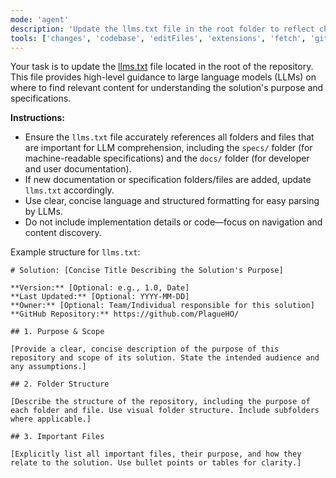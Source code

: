 ```yaml
---
mode: 'agent'
description: 'Update the llms.txt file in the root folder to reflect changes in documentation or specifications'
tools: ['changes', 'codebase', 'editFiles', 'extensions', 'fetch', 'githubRepo', 'openSimpleBrowser', 'problems', 'runTasks', 'search', 'searchResults', 'terminalLastCommand', 'terminalSelection', 'testFailure', 'usages', 'vscodeAPI']
---
```


Your task is to update the [llms.txt](/llms.txt) file located in the root of the repository. This file provides high-level guidance to large language models (LLMs) on where to find relevant content for understanding the solution's purpose and specifications.

**Instructions:**

- Ensure the `llms.txt` file accurately references all folders and files that are important for LLM comprehension, including the `specs/` folder (for machine-readable specifications) and the `docs/` folder (for developer and user documentation).
- If new documentation or specification folders/files are added, update `llms.txt` accordingly.
- Use clear, concise language and structured formatting for easy parsing by LLMs.
- Do not include implementation details or code—focus on navigation and content discovery.

Example structure for `llms.txt`:

```
# Solution: [Concise Title Describing the Solution's Purpose]

**Version:** [Optional: e.g., 1.0, Date]
**Last Updated:** [Optional: YYYY-MM-DD]
**Owner:** [Optional: Team/Individual responsible for this solution]
**GitHub Repository:** https://github.com/PlagueHO/

## 1. Purpose & Scope

[Provide a clear, concise description of the purpose of this repository and scope of its solution. State the intended audience and any assumptions.]

## 2. Folder Structure

[Describe the structure of the repository, including the purpose of each folder and file. Use visual folder structure. Include subfolders where applicable.]

## 3. Important Files

[Explicitly list all important files, their purpose, and how they relate to the solution. Use bullet points or tables for clarity.]
```

